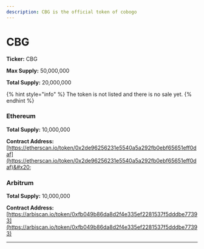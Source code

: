 ```yaml
---
description: CBG is the official token of cobogo
---
```


# CBG

**Ticker:** CBG

**Max Supply:** 50,000,000

**Total Supply:** 20,000,000

{% hint style="info" %}
The token is not listed and there is no sale yet.
{% endhint %}

### Ethereum

**Total Supply:** 10,000,000

**Contract Address:** [https://etherscan.io/token/0x2de96256231e5540a5a292fb0ebf65651eff0daf](https://etherscan.io/token/0x2de96256231e5540a5a292fb0ebf65651eff0daf)&#x20;

### Arbitrum

**Total Supply:** 10,000,000

**Contract Address:** [https://arbiscan.io/token/0xfb049b86da8d2f4e335ef2281537f5dddbe77393](https://arbiscan.io/token/0xfb049b86da8d2f4e335ef2281537f5dddbe77393)

****
